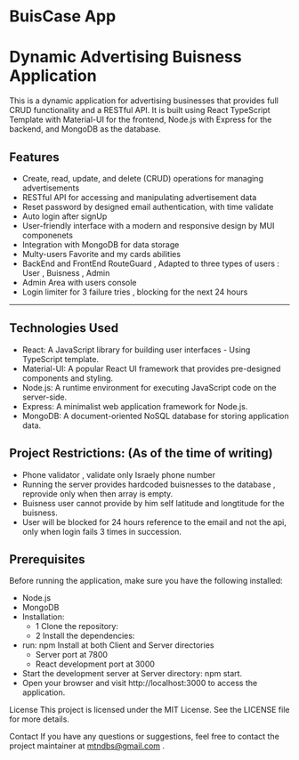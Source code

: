 # BuisCase App

# Dynamic Advertising Buisness Application

This is a dynamic application for advertising businesses that provides full CRUD functionality and a RESTful API. It is built using React TypeScript Template with Material-UI for the frontend, Node.js with Express for the backend, and MongoDB as the database.

## Features

- Create, read, update, and delete (CRUD) operations for managing advertisements
- RESTful API for accessing and manipulating advertisement data
- Reset password by designed email authentication, with time validate
- Auto login after signUp
- User-friendly interface with a modern and responsive design by MUI componenets
- Integration with MongoDB for data storage
- Multy-users Favorite and my cards abilities
- BackEnd and FrontEnd RouteGuard , Adapted to three types of users : User , Buisness , Admin
- Admin Area with users console
- Login limiter for 3 failure tries , blocking for the next 24 hours

---

## Technologies Used

- React: A JavaScript library for building user interfaces - Using TypeScript template.
- Material-UI: A popular React UI framework that provides pre-designed components and styling.
- Node.js: A runtime environment for executing JavaScript code on the server-side.
- Express: A minimalist web application framework for Node.js.
- MongoDB: A document-oriented NoSQL database for storing application data.

## Project Restrictions: (As of the time of writing)

- Phone validator , validate only Israely phone number
- Running the server provides hardcoded buisnesses to the database , reprovide only when then array is empty.
- Buisness user cannot provide by him self latitude and longtitude for the buisness.
- User will be blocked for 24 hours reference to the email and not the api, only when login fails 3 times in succession.

## Prerequisites

Before running the application, make sure you have the following installed:

- Node.js
- MongoDB
- Installation:
  - 1 Clone the repository:
  - 2 Install the dependencies:
- run: npm Install at both Client and Server directories
  - Server port at 7800
  - React development port at 3000
- Start the development server at Server directory: npm start.
- Open your browser and visit http://localhost:3000 to access the application.

License
This project is licensed under the MIT License. See the LICENSE file for more details.

Contact
If you have any questions or suggestions, feel free to contact the project maintainer at mtndbs@gmail.com .
